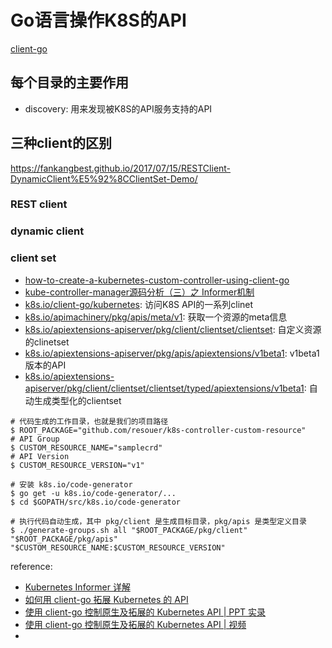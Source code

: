 # Go语言操作K8S的API

[client-go](https://github.com/kubernetes/client-go)

## 每个目录的主要作用

- discovery: 用来发现被K8S的API服务支持的API


## 三种client的区别

https://fankangbest.github.io/2017/07/15/RESTClient-DynamicClient%E5%92%8CClientSet-Demo/

### REST client

### dynamic client


### client set

- [how-to-create-a-kubernetes-custom-controller-using-client-go](https://itnext.io/how-to-create-a-kubernetes-custom-controller-using-client-go-f36a7a7536cc)
- [kube-controller-manager源码分析（三）之 Informer机制](https://www.huweihuang.com/kubernetes-notes/code-analysis/kube-controller-manager/sharedIndexInformer.html)
- [k8s.io/client-go/kubernetes](https://godoc.org/k8s.io/client-go/kubernetes): 访问K8S API的一系列clinet
- [k8s.io/apimachinery/pkg/apis/meta/v1](https://godoc.org/k8s.io/apimachinery/pkg/apis/meta/v1): 获取一个资源的meta信息
- [k8s.io/apiextensions-apiserver/pkg/client/clientset/clientset](https://godoc.org/k8s.io/apiextensions-apiserver/pkg/client/clientset/clientset): 自定义资源的clinetset
- [k8s.io/apiextensions-apiserver/pkg/apis/apiextensions/v1beta1](https://godoc.org/k8s.io/apiextensions-apiserver/pkg/apis/apiextensions/v1beta1): v1beta1版本的API
- [k8s.io/apiextensions-apiserver/pkg/client/clientset/clientset/typed/apiextensions/v1beta1](https://godoc.org/k8s.io/apiextensions-apiserver/pkg/client/clientset/clientset/typed/apiextensions/v1beta1): 自动生成类型化的clientset


```shell
# 代码生成的工作目录，也就是我们的项目路径
$ ROOT_PACKAGE="github.com/resouer/k8s-controller-custom-resource"
# API Group
$ CUSTOM_RESOURCE_NAME="samplecrd"
# API Version
$ CUSTOM_RESOURCE_VERSION="v1"

# 安装 k8s.io/code-generator
$ go get -u k8s.io/code-generator/...
$ cd $GOPATH/src/k8s.io/code-generator

# 执行代码自动生成，其中 pkg/client 是生成目标目录，pkg/apis 是类型定义目录
$ ./generate-groups.sh all "$ROOT_PACKAGE/pkg/client" "$ROOT_PACKAGE/pkg/apis" "$CUSTOM_RESOURCE_NAME:$CUSTOM_RESOURCE_VERSION"

```

reference:
- [Kubernetes Informer 详解](https://www.kubernetes.org.cn/2693.html)
- [如何用 client-go 拓展 Kubernetes 的 API](https://mp.weixin.qq.com/s?__biz=MzU1OTAzNzc5MQ==&mid=2247484052&idx=1&sn=cec9f4a1ee0d21c5b2c51bd147b8af59&chksm=fc1c2ea4cb6ba7b283eef5ac4a45985437c648361831bc3e6dd5f38053be1968b3389386e415&scene=21#wechat_redirect)
- [使用 client-go 控制原生及拓展的 Kubernetes API | PPT 实录](https://www.kubernetes.org.cn/1309.html)
- [使用 client-go 控制原生及拓展的 Kubernetes API | 视频](https://www.kubernetes.org.cn/1283.html)
- 


